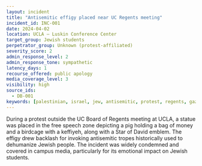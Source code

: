 ```yaml
---
layout: incident
title: "Antisemitic effigy placed near UC Regents meeting"
incident_id: INC-001
date: 2024-04-02
location: UCLA – Luskin Conference Center
target_group: Jewish students
perpetrator_group: Unknown (protest-affiliated)
severity_score: 2
admin_response_level: 2
admin_response_tone: sympathetic
latency_days: 1
recourse_offered: public apology
media_coverage_level: 3
visibility: high
source_ids:
  - DB-001
keywords: [palestinian, israel, jew, antisemitic, protest, regents, gaza, hamas, keffiyeh, pig, free speech, star of david, Myers]
---
```


During a protest outside the UC Board of Regents meeting at UCLA, a statue was placed in the free speech zone depicting a pig holding a bag of money and a birdcage with a keffiyeh, along with a Star of David emblem. The effigy drew backlash for invoking antisemitic tropes historically used to dehumanize Jewish people. The incident was widely condemned and covered in campus media, particularly for its emotional impact on Jewish students.

